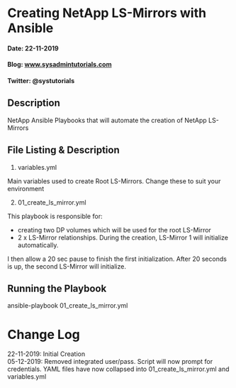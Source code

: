 # Creating NetApp LS-Mirrors with Ansible
#### Date: 22-11-2019
#### Blog: www.sysadmintutorials.com
#### Twitter: @systutorials

## Description

NetApp Ansible Playbooks that will automate the creation of NetApp LS-Mirrors

## File Listing & Description
1. variables.yml<br>
  
Main variables used to create Root LS-Mirrors. Change these to suit your environment<br>

2. 01_create_ls_mirror.yml<br>

This playbook is responsible for:
- creating two DP volumes which will be used for the root LS-Mirror<br>
- 2 x LS-Mirror relationships. During the creation, LS-Mirror 1 will initialize automatically.

I then allow a 20 sec pause to finish the first initialization. After 20 seconds is up, the second LS-Mirror will initialize.<br>
  
## Running the Playbook

ansible-playbook 01_create_ls_mirror.yml

# Change Log
22-11-2019: Initial Creation<br>
05-12-2019: Removed integrated user/pass. Script will now prompt for credentials. YAML files have now collapsed into 01_create_ls_mirror.yml and variables.yml
